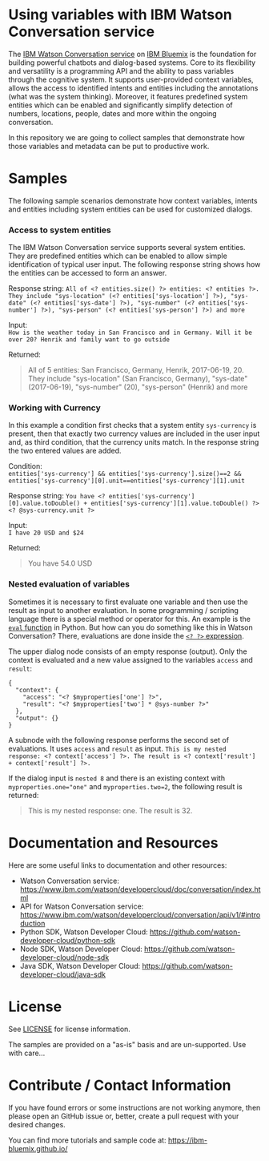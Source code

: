 # Using variables with IBM Watson Conversation service
The [IBM Watson Conversation service](https://www.ibm.com/watson/developercloud/doc/conversation/) on [IBM Bluemix](http://www.ibm.com/cloud-computing/bluemix/) is the foundation for building powerful chatbots and dialog-based systems. Core to its flexibility and versatility is a programming API and the ability to pass variables through the cognitive system. It supports user-provided context variables, allows the access to identified intents and entities including the annotations (what was the system thinking). Moreover, it features predefined system entities which can be enabled and significantly simplify detection of numbers, locations, people, dates and more within the ongoing conversation.

In this repository we are going to collect samples that demonstrate how those variables and metadata can be put to productive work.

# Samples
The following sample scenarios demonstrate how context variables, intents and entities including system entities can be used for customized dialogs.

### Access to system entities
The IBM Watson Conversation service supports several system entities. They are predefined entities which can be enabled to allow simple identification of typical user input. The following response string shows how the entities can be accessed to form an answer.

Response string:
`All of <? entities.size() ?> entities: <? entities ?>. They include "sys-location" (<? entities['sys-location'] ?>), "sys-date" (<? entities['sys-date'] ?>), "sys-number" (<? entities['sys-number'] ?>), "sys-person" (<? entities['sys-person'] ?>) and more`

Input:   
`How is the weather today in San Francisco and in Germany. Will it be over 20? Henrik and family want to go outside`

Returned:
> All of 5 entities: San Francisco, Germany, Henrik, 2017-06-19, 20. They include "sys-location" (San Francisco, Germany), "sys-date" (2017-06-19), "sys-number" (20), "sys-person" (Henrik) and more


### Working with Currency
In this example a condition first checks that a system entity `sys-currency` is present, then that exactly two currency values are included in the user input and, as third condition, that the currency units match. In the response string the two entered values are added.

Condition:   
`entities['sys-currency'] && entities['sys-currency'].size()==2 &&  entities['sys-currency'][0].unit==entities['sys-currency'][1].unit`

Response string:
`You have <? entities['sys-currency'][0].value.toDouble() + entities['sys-currency'][1].value.toDouble() ?> <? @sys-currency.unit ?>`

Input:   
`I have 20 USD and $24`

Returned:
> You have 54.0 USD

### Nested evaluation of variables
Sometimes it is necessary to first evaluate one variable and then use the result as input to another evaluation. In some programming / scripting language there is a special method or operator for this. An example is the [`eval` function](https://docs.python.org/3.5/library/functions.html#eval) in Python. But how can you do something like this in Watson Conversation? There, evaluations are done inside the [`<? ?>` expression](https://www.ibm.com/watson/developercloud/doc/conversation/expression-language.html#evaluation).


The upper dialog node consists of an empty response (output). Only the context is evaluated and a new value assigned to the variables `access` and `result`:
```
{
  "context": {
    "access": "<? $myproperties['one'] ?>",
    "result": "<? $myproperties['two'] * @sys-number ?>"
  },
  "output": {}
}
```

A subnode with the following response performs the second set of evaluations. It uses `access` and `result` as input.
`This is my nested response: <? context['access'] ?>. The result is <? context['result'] + context['result'] ?>.`

If the dialog input is `nested 8` and there is an existing context with `myproperties.one="one"` and `myproperties.two=2`, the following result is returned:   
> This is my nested response: one. The result is 32.

# Documentation and Resources
Here are some useful links to documentation and other resources:
* Watson Conversation service: https://www.ibm.com/watson/developercloud/doc/conversation/index.html
* API for Watson Conversation service: https://www.ibm.com/watson/developercloud/conversation/api/v1/#introduction
* Python SDK, Watson Developer Cloud: https://github.com/watson-developer-cloud/python-sdk
* Node SDK, Watson Developer Cloud: https://github.com/watson-developer-cloud/node-sdk
* Java SDK, Watson Developer Cloud: https://github.com/watson-developer-cloud/java-sdk

# License
See [LICENSE](LICENSE) for license information.

The samples are provided on a "as-is" basis and are un-supported. Use with care...

# Contribute / Contact Information
If you have found errors or some instructions are not working anymore, then please open an GitHub issue or, better, create a pull request with your desired changes.

You can find more tutorials and sample code at:
https://ibm-bluemix.github.io/
